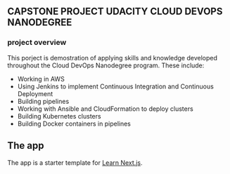 ## CAPSTONE PROJECT UDACITY CLOUD DEVOPS NANODEGREE

### project overview
This porject is demostration of applying skills and knowledge  developed throughout the Cloud DevOps Nanodegree program. These include:
* Working in AWS
* Using Jenkins to implement Continuous Integration and Continuous Deployment
* Building pipelines
* Working with Ansible and CloudFormation to deploy clusters
* Building Kubernetes clusters
* Building Docker containers in pipelines

## The app
The app is a starter template for [Learn Next.js](https://nextjs.org/learn).

